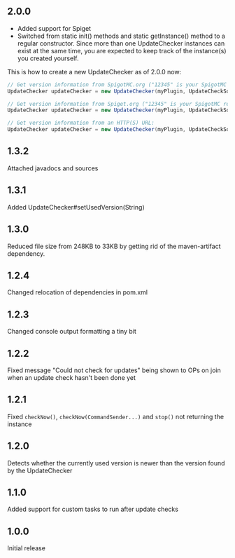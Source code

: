 ## 2.0.0
- Added support for Spiget
- Switched from static init() methods and static getInstance() method to a regular constructor. Since more than one UpdateChecker instances can exist at the same time, you are expected to keep track of the instance(s) you created yourself.

This is how to create a new UpdateChecker as of 2.0.0 now:
```java
// Get version information from SpigotMC.org ("12345" is your SpigotMC resource ID):
UpdateChecker updateChecker = new UpdateChecker(myPlugin, UpdateCheckSource.SPIGOT, "12345");

// Get version information from Spiget.org ("12345" is your SpigotMC resource ID):
UpdateChecker updateChecker = new UpdateChecker(myPlugin, UpdateCheckSource.SPIGET, "12345");

// Get version information from an HTTP(S) URL:
UpdateChecker updateChecker = new UpdateChecker(myPlugin, UpdateCheckSource.SPIGOT, "https://api.jeff-media.com/chestsort/latest-version.txt");
```

## 1.3.2

Attached javadocs and sources

## 1.3.1

Added UpdateChecker#setUsedVersion(String)

## 1.3.0

Reduced file size from 248KB to 33KB by getting rid of the maven-artifact dependency.

## 1.2.4

Changed relocation of dependencies in pom.xml

## 1.2.3

Changed console output formatting a tiny bit

## 1.2.2

Fixed message "Could not check for updates" being shown to OPs on join when an update check hasn't been done yet

## 1.2.1

Fixed `checkNow()`, `checkNow(CommandSender...)` and `stop()` not returning the instance

## 1.2.0

Detects whether the currently used version is newer than the version found by the UpdateChecker

## 1.1.0

Added support for custom tasks to run after update checks

## 1.0.0

Initial release